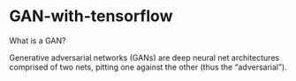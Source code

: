 # GAN-with-tensorflow


What is a GAN?

Generative adversarial networks (GANs) are deep neural net architectures comprised of two nets, pitting one against the other (thus the “adversarial”).
